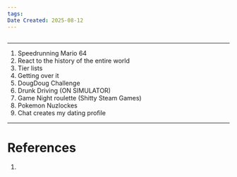 ```yaml
---
tags: 
Date Created: 2025-08-12
---
```

```table-of-contents
```
---
1. Speedrunning Mario 64
2. React to the history of the entire world
3. Tier lists
4. Getting over it
5. DougDoug Challenge
6. Drunk Driving (ON SIMULATOR)
7. Game Night roulette (Shitty Steam Games)
8. Pokemon Nuzlockes
9. Chat creates my dating profile
---
# References
1. 